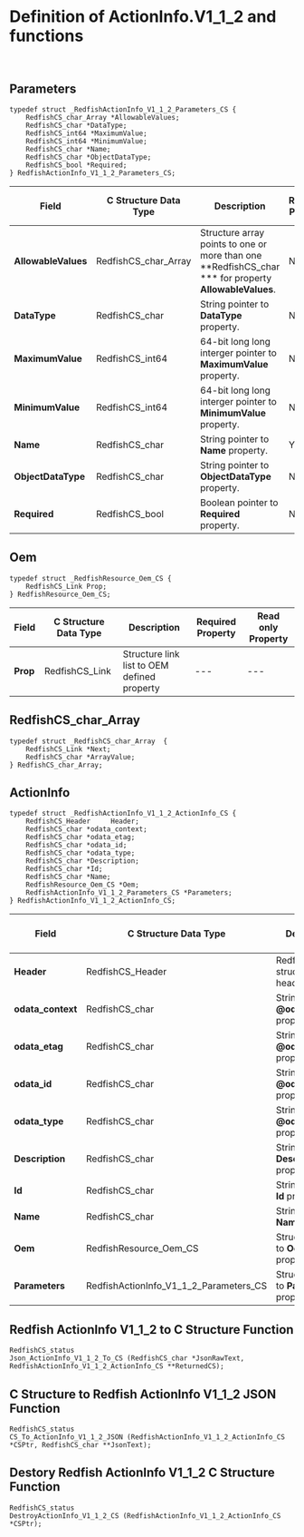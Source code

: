 # Definition of ActionInfo.V1_1_2 and functions<br><br>

## Parameters
    typedef struct _RedfishActionInfo_V1_1_2_Parameters_CS {
        RedfishCS_char_Array *AllowableValues;
        RedfishCS_char *DataType;
        RedfishCS_int64 *MaximumValue;
        RedfishCS_int64 *MinimumValue;
        RedfishCS_char *Name;
        RedfishCS_char *ObjectDataType;
        RedfishCS_bool *Required;
    } RedfishActionInfo_V1_1_2_Parameters_CS;

|Field |C Structure Data Type|Description |Required Property|Read only Property
| ---  | --- | --- | --- | ---
|**AllowableValues**|RedfishCS_char_Array| Structure array points to one or more than one **RedfishCS_char *** for property **AllowableValues**.| No| Yes
|**DataType**|RedfishCS_char| String pointer to **DataType** property.| No| Yes
|**MaximumValue**|RedfishCS_int64| 64-bit long long interger pointer to **MaximumValue** property.| No| Yes
|**MinimumValue**|RedfishCS_int64| 64-bit long long interger pointer to **MinimumValue** property.| No| Yes
|**Name**|RedfishCS_char| String pointer to **Name** property.| Yes| Yes
|**ObjectDataType**|RedfishCS_char| String pointer to **ObjectDataType** property.| No| Yes
|**Required**|RedfishCS_bool| Boolean pointer to **Required** property.| No| Yes


## Oem
    typedef struct _RedfishResource_Oem_CS {
        RedfishCS_Link Prop;
    } RedfishResource_Oem_CS;

|Field |C Structure Data Type|Description |Required Property|Read only Property
| ---  | --- | --- | --- | ---
|**Prop**|RedfishCS_Link| Structure link list to OEM defined property| ---| ---


## RedfishCS_char_Array
    typedef struct _RedfishCS_char_Array  {
        RedfishCS_Link *Next;
        RedfishCS_char *ArrayValue;
    } RedfishCS_char_Array;



## ActionInfo
    typedef struct _RedfishActionInfo_V1_1_2_ActionInfo_CS {
        RedfishCS_Header     Header;
        RedfishCS_char *odata_context;
        RedfishCS_char *odata_etag;
        RedfishCS_char *odata_id;
        RedfishCS_char *odata_type;
        RedfishCS_char *Description;
        RedfishCS_char *Id;
        RedfishCS_char *Name;
        RedfishResource_Oem_CS *Oem;
        RedfishActionInfo_V1_1_2_Parameters_CS *Parameters;
    } RedfishActionInfo_V1_1_2_ActionInfo_CS;

|Field |C Structure Data Type|Description |Required Property|Read only Property
| ---  | --- | --- | --- | ---
|**Header**|RedfishCS_Header|Redfish C structure header|---|---
|**odata_context**|RedfishCS_char| String pointer to **@odata.context** property.| No| No
|**odata_etag**|RedfishCS_char| String pointer to **@odata.etag** property.| No| No
|**odata_id**|RedfishCS_char| String pointer to **@odata.id** property.| Yes| No
|**odata_type**|RedfishCS_char| String pointer to **@odata.type** property.| Yes| No
|**Description**|RedfishCS_char| String pointer to **Description** property.| No| Yes
|**Id**|RedfishCS_char| String pointer to **Id** property.| Yes| Yes
|**Name**|RedfishCS_char| String pointer to **Name** property.| Yes| Yes
|**Oem**|RedfishResource_Oem_CS| Structure points to **Oem** property.| No| No
|**Parameters**|RedfishActionInfo_V1_1_2_Parameters_CS| Structure points to **Parameters** property.| No| No
## Redfish ActionInfo V1_1_2 to C Structure Function
    RedfishCS_status
    Json_ActionInfo_V1_1_2_To_CS (RedfishCS_char *JsonRawText, RedfishActionInfo_V1_1_2_ActionInfo_CS **ReturnedCS);

## C Structure to Redfish ActionInfo V1_1_2 JSON Function
    RedfishCS_status
    CS_To_ActionInfo_V1_1_2_JSON (RedfishActionInfo_V1_1_2_ActionInfo_CS *CSPtr, RedfishCS_char **JsonText);

## Destory Redfish ActionInfo V1_1_2 C Structure Function
    RedfishCS_status
    DestroyActionInfo_V1_1_2_CS (RedfishActionInfo_V1_1_2_ActionInfo_CS *CSPtr);

